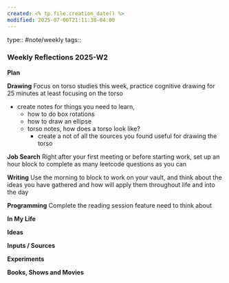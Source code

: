 ```yaml
---
created: <% tp.file.creation_date() %>
modified: 2025-07-06T21:11:38-04:00
---
```

type:: #note/weekly
tags:: 
### Weekly Reflections 2025-W2

**Plan**
<!--What is your plan for this week ? -->
**Drawing**
Focus on torso studies this week, practice cognitive drawing for 25 minutes at least focusing on the torso
- create notes for things you need to learn,
	- how to do box rotations
	- how to draw an ellipse
	- torso notes, how does a torso look like?
		- create a not of all the sources you found useful for drawing the torso

**Job Search**
Right after your first meeting or before starting work, set up an hour block to complete as many leetcode questions as you can

**Writing**
Use the morning to block to work on your vault, and think about the ideas you have gathered and how will apply them throughout life and into the day

**Programming**
Complete the reading session feature need to think about 


**In My Life** 
<!--What is going on in your life? -->

**Ideas**
<!-- Capture the ideas or thoughts that spark excitement-->

**Inputs / Sources**

**Experiments**
 <!--What new habits, challenges and tools are you trying out to improve your life? -->

**Books, Shows and Movies**
